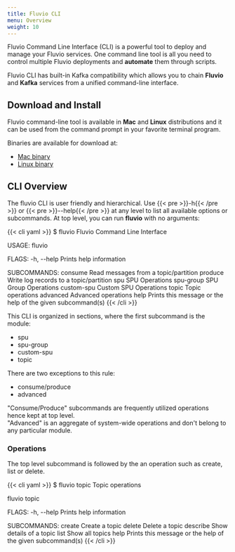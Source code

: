 ```yaml
---
title: Fluvio CLI
menu: Overview
weight: 10
---
```


Fluvio Command Line Interface (CLI) is a powerful tool to deploy and manage your Fluvio services. One command line tool is all you need to control multiple Fluvio deployments and __automate__ them through scripts.  

Fluvio CLI has built-in Kafka compatibility which allows you to chain  __Fluvio__ and __Kafka__ services from a unified command-line interface.

## Download and Install

Fluvio command-line tool is available in __Mac__ and __Linux__ distributions and it can be used from the command prompt in your favorite terminal program.  

Binaries are available for download at:

* [Mac binary](http://github.com/infinyon)
* [Linux binary](http://github.com/infinyon)


## CLI Overview

The fluvio CLI is user friendly and hierarchical. Use {{< pre >}}-h{{< /pre >}} or {{< pre >}}--help{{< /pre >}} at any level to list all available options or subcommands. At top level, you can run __fluvio__ with no arguments:

{{< cli yaml >}}
$ fluvio
Fluvio Command Line Interface

USAGE:
    fluvio <SUBCOMMAND>

FLAGS:
    -h, --help    Prints help information

SUBCOMMANDS:
    consume       Read messages from a topic/partition
    produce       Write log records to a topic/partition
    spu           SPU Operations
    spu-group     SPU Group Operations
    custom-spu    Custom SPU Operations
    topic         Topic operations
    advanced      Advanced operations
    help          Prints this message or the help of the given subcommand(s)
{{< /cli >}}

This CLI is organized in sections, where the first subcommand is the module:

* spu
* spu-group
* custom-spu
* topic

There are two exceptions to this rule:

* consume/produce
* advanced

"Consume/Produce" subcommands are frequently utilized operations hence kept at top level.  
"Advanced" is an aggregate of system-wide operations and don't belong to any particular module.

### Operations

The top level subcommand is followed by the an operation such as create, list or delete.

{{< cli yaml >}}
$ fluvio topic
Topic operations

fluvio topic <SUBCOMMAND>

FLAGS:
    -h, --help    Prints help information

SUBCOMMANDS:
    create      Create a topic
    delete      Delete a topic
    describe    Show details of a topic
    list        Show all topics
    help        Prints this message or the help of the given subcommand(s)
{{< /cli >}}